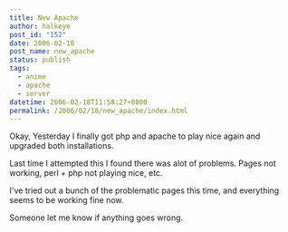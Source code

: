 ```yaml
---
title: New Apache
author: halkeye
post_id: "152"
date: 2006-02-18
post_name: new_apache
status: publish
tags:
  - anime
  - apache
  - server
datetime: 2006-02-18T11:58:27+0800
permalink: /2006/02/18/new_apache/index.html
---
```


Okay, Yesterday I finally got php and apache to play nice again and upgraded both installations.

Last time I attempted this I found there was alot of problems. Pages not working, perl + php not playing nice, etc.

I've tried out a bunch of the problematic pages this time, and everything seems to be working fine now.

Someone let me know if anything goes wrong. 
